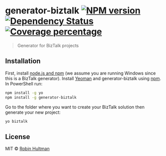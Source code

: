 # generator-biztalk [![NPM version][npm-image]][npm-url] [![Dependency Status][daviddm-image]][daviddm-url] [![Coverage percentage][coveralls-image]][coveralls-url]
> Generator for BizTalk projects

## Installation
First, install [node.js and npm](https://nodejs.org/en/download/current/) (we assume you are running Windows since this is a BizTalk generator).
Install [Yeoman](http://yeoman.io) and generator-biztalk using [npm](https://www.npmjs.com/). In PowerShell run:

```bash
npm install -g yo
npm install -g generator-biztalk
```

Go to the folder where you want to create your BizTalk solution then generate your new project:

```bash
yo biztalk
```

## License

MIT © [Robin Hultman]()


[npm-image]: https://badge.fury.io/js/generator-biztalk.svg
[npm-url]: https://npmjs.org/package/generator-biztalk
[travis-image]: https://travis-ci.org/robinhultman/generator-biztalk.svg?branch=master
[travis-url]: https://travis-ci.org/robinhultman/generator-biztalk
[daviddm-image]: https://david-dm.org/robinhultman/generator-biztalk.svg?theme=shields.io
[daviddm-url]: https://david-dm.org/robinhultman/generator-biztalk
[coveralls-image]: https://coveralls.io/repos/robinhultman/generator-biztalk/badge.svg
[coveralls-url]: https://coveralls.io/r/robinhultman/generator-biztalk
